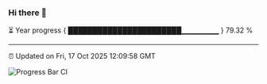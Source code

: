 ### Hi there 👋

⏳ Year progress { ███████████████████████▁▁▁▁▁▁▁ } 79.32 %

---

⏰ Updated on Fri, 17 Oct 2025 12:09:58 GMT

![Progress Bar CI](https://github.com/liununu/liununu/workflows/Progress%20Bar%20CI/badge.svg)
